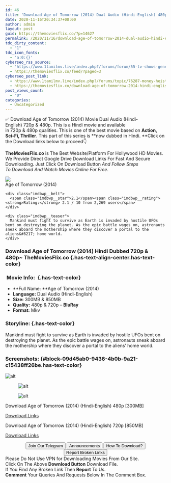 ```yaml
---
id: 46
title: 'Download Age of Tomorrow (2014) Dual Audio (Hindi-English) 480p [300MB] || 720p [850MB]'
date: 2020-11-16T20:34:37+00:00
author: admin
layout: post
guid: https://themoviesflix.co/?p=14627
permalink: /2020/11/16/download-age-of-tomorrow-2014-dual-audio-hindi-english-480p-300mb-720p-850mb/
tdc_dirty_content:
  - "1"
tdc_icon_fonts:
  - 'a:0:{}'
cyberseo_rss_source:
  - 'https://www.1tamilmv.live/index.php?/forums/forum/55-tv-shows-general-videos.xml/&page=3'
  - https://themoviesflix.co/feed/?paged=3
cyberseo_post_link:
  - https://www.1tamilmv.live/index.php?/forums/topic/76287-money-heist-2017-s03-ep-01-08-hdrip-720p-x264-english-22gb/
  - https://themoviesflix.co/download-age-of-tomorrow-2014-hindi-english-480p-720p/
post_views_count:
  - "0"
categories:
  - Uncategorized
---
```

✅ Download Age of Tomorrow (2014)&nbsp;Movie&nbsp;Dual Audio (Hindi-English)&nbsp;720p&nbsp;&&nbsp;480p. This is a Hindi movie and available in&nbsp;720p&nbsp;&&nbsp;480p&nbsp;qualities. This is one of the best movie based on&nbsp;**Action, Sci-Fi, Thriller**. This part of this series is&nbsp;**now dubbed in&nbsp;Hindi.&nbsp;**Click on the Download links below to proceed👇

**TheMoviesFlix.co**&nbsp;is The Best Website/Platform For Hollywood HD Movies. We Provide Direct Google Drive Download Links For Fast And Secure Downloading. Just Click On Download Button&nbsp;_And Follow Steps To&nbsp;Download And Watch Movies Online For Free_.

<div class="imdbwp imdbwp--movie dark">
  <div class="imdbwp__thumb">
    <a class="imdbwp__link" target="_blank" title="Age of Tomorrow" href="https://www.imdb.com/title/tt3677466/" rel="nofollow noopener noreferrer"><img class="imdbwp__img" src="https://m.media-amazon.com/images/M/MV5BMTk4ODA4OTcxMl5BMl5BanBnXkFtZTgwNjIwMzk4MTE@._V1_SX300.jpg" /></a>
  </div>
  
  <div class="imdbwp__content">
    <div class="imdbwp__header">
      <span class="imdbwp__title">Age of Tomorrow</span> (2014)
    </div>
    
    <div class="imdbwp__belt">
      <span class="imdbwp__star">2.1</span><span class="imdbwp__rating"><strong>Rating:</strong> 2.1 / 10 from 2,269 users</span>
    </div>
    
    <div class="imdbwp__teaser">
      Mankind must fight to survive as Earth is invaded by hostile UFOs bent on destroying the planet. As the epic battle wages on, astronauts sneak aboard the mothership where they discover a portal to the aliens&#8217; home world.
    </div>
  </div>
</div>

### Download Age of Tomorrow (2014) Hindi Dubbed 720p & 480p~ TheMoviesFlix.co {.has-text-align-center.has-text-color}

### &nbsp;Movie Info:&nbsp; {.has-text-color}

  * **Full Name:&nbsp;**Age of Tomorrow (2014)
  * **Language:**&nbsp;Dual Audio (Hindi-English)
  * **Size:**&nbsp;300MB & 850MB
  * **Quality:**&nbsp;480p & 720p –&nbsp;**BluRay**
  * **Format:**&nbsp;Mkv

### Storyline: {.has-text-color}

Mankind must fight to survive as Earth is invaded by hostile UFOs bent on destroying the planet. As the epic battle wages on, astronauts sneak aboard the mothership where they discover a portal to the aliens’ home world.

### Screenshots: {#block-09d45ab0-9436-4b0b-9a21-c15438ff26be.has-text-color}<figure class="wp-block-image alignwide">

![alt](https://imagecurl.com/images/17678872622070247208_thumb.png) </figure> <figure class="wp-block-image alignwide">![alt](https://imagecurl.com/images/41901223848274505831_thumb.png)</figure> <figure class="wp-block-image alignwide">![alt](https://imagecurl.com/images/76111216046543978302_thumb.png)</figure> 

<p class="has-text-align-center has-text-color has-medium-font-size">
  Download Age of Tomorrow (2014) (Hindi-English) 480p [300MB]
</p>

<span class="mb-center maxbutton-3-center"><span class="maxbutton-3-container mb-container"><a class="maxbutton-3 maxbutton maxbutton-post-button" target="_blank" rel="nofollow noopener noreferrer" href="https://coinquint.com/a20015/"><span class="mb-text">Download Links</span></a></span></span>

<p class="has-text-align-center has-text-color has-medium-font-size">
  Download Age of Tomorrow (2014) (Hindi-English) 720p [850MB]
</p>

<span class="mb-center maxbutton-3-center"><span class="maxbutton-3-container mb-container"><a class="maxbutton-3 maxbutton maxbutton-post-button" target="_blank" rel="nofollow noopener noreferrer" href="https://coinquint.com/a20018/"><span class="mb-text">Download Links</span></a></span></span>

<center>
</center>

<center>
  <a href="https://t.me/themoviesflixcom" target="_blank" data-wpel-link="external" rel="nofollow external noopener noreferrer"><button class="button button5">Join Our Telegram</button></a> <a href="https://themoviesflix.co/download-age-of-tomorrow-2014-hindi-english-480p-720p/#" target="_blank" data-wpel-link="external" rel="nofollow external noopener noreferrer"><button class="button button5">Announcements</button></a> <a href="https://themoviesflix.com/how-to-download/" target="_blank" data-wpel-link="external" rel="nofollow external noopener noreferrer"><button class="button button5">How To Download?</button></a> <a href="https://themoviesflix.co/download-age-of-tomorrow-2014-hindi-english-480p-720p/#" target="_blank" data-wpel-link="external" rel="nofollow external noopener noreferrer"><button class="button button5">Report Broken Links</button></a>
</center>

<div class="alert alert-danger">
  Please Do Not Use VPN for Downloading Movies From Our Site.
</div>

<div class="alert alert-success">
  Click On The Above <strong>Download Button</strong> Download File.
</div>

<div class="alert alert-warning">
  If You Find Any Broken Link Then <strong>Report</strong> To Us.
</div>

<div class="alert alert-info">
  <strong>Comment</strong> Your Queries And Requests Below In The Comment Box.
</div>